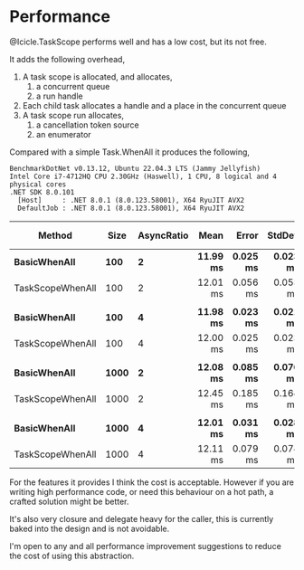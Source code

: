 # Performance

@Icicle.TaskScope performs well and has a low cost, but its not free.

It adds the following overhead,

1. A task scope is allocated, and allocates,
   1. a concurrent queue
   2. a run handle
2. Each child task allocates a handle and a place in the concurrent queue
3. A task scope run allocates,
   1. a cancellation token source
   2. an enumerator

Compared with a simple Task.WhenAll it produces the
following,

<!-- markdownlint-disable MD013 MD040 -->

```
BenchmarkDotNet v0.13.12, Ubuntu 22.04.3 LTS (Jammy Jellyfish)
Intel Core i7-4712HQ CPU 2.30GHz (Haswell), 1 CPU, 8 logical and 4 physical cores
.NET SDK 8.0.101
  [Host]     : .NET 8.0.1 (8.0.123.58001), X64 RyuJIT AVX2
  DefaultJob : .NET 8.0.1 (8.0.123.58001), X64 RyuJIT AVX2
```

| Method           | Size     | AsyncRatio |         Mean |        Error |       StdDev |    Ratio |  RatioSD |        Gen0 |    Gen1 |     Allocated | Alloc Ratio |
|------------------|----------|------------|-------------:|-------------:|-------------:|---------:|---------:|------------:|--------:|--------------:|------------:|
| **BasicWhenAll** | **100**  | **2**      | **11.99 ms** | **0.025 ms** | **0.023 ms** | **1.00** | **0.00** |       **-** |   **-** |  **17.84 KB** |    **1.00** |
| TaskScopeWhenAll | 100      | 2          |     12.01 ms |     0.056 ms |     0.053 ms |     1.00 |     0.01 |     15.6250 |       - |       48.8 KB |        2.74 |
|                  |          |            |              |              |              |          |          |             |         |               |             |
| **BasicWhenAll** | **100**  | **4**      | **11.98 ms** | **0.023 ms** | **0.021 ms** | **1.00** | **0.00** |       **-** |   **-** |   **10.8 KB** |    **1.00** |
| TaskScopeWhenAll | 100      | 4          |     12.00 ms |     0.025 ms |     0.023 ms |     1.00 |     0.00 |           - |       - |      33.96 KB |        3.14 |
|                  |          |            |              |              |              |          |          |             |         |               |             |
| **BasicWhenAll** | **1000** | **2**      | **12.08 ms** | **0.085 ms** | **0.076 ms** | **1.00** | **0.00** | **46.8750** |   **-** | **169.02 KB** |    **1.00** |
| TaskScopeWhenAll | 1000     | 2          |     12.45 ms |     0.185 ms |     0.164 ms |     1.03 |     0.02 |    109.3750 | 46.8750 |     477.71 KB |        2.83 |
|                  |          |            |              |              |              |          |          |             |         |               |             |
| **BasicWhenAll** | **1000** | **4**      | **12.01 ms** | **0.031 ms** | **0.028 ms** | **1.00** | **0.00** | **31.2500** |   **-** |   **98.7 KB** |    **1.00** |
| TaskScopeWhenAll | 1000     | 4          |     12.11 ms |     0.079 ms |     0.074 ms |     1.01 |     0.01 |     93.7500 | 31.2500 |     329.27 KB |        3.34 |

<!-- markdownlint-enable MD013 MD040 -->

For the features it provides I think the cost is acceptable.
However if you are writing high performance code, or need this behaviour on a
hot path, a crafted solution might be better.

It's also very closure and delegate heavy for the caller, this is currently
baked into the design and is not avoidable.

I'm open to any and all performance improvement suggestions to reduce the cost
of using this abstraction.
